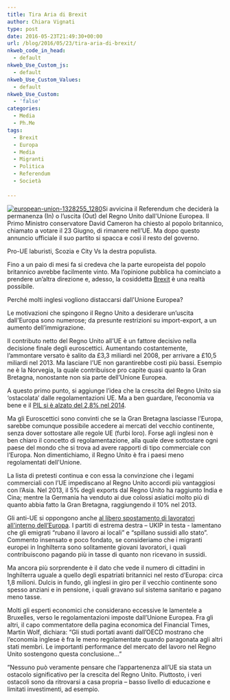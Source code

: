 ```yaml
---
title: Tira Aria di Brexit
author: Chiara Vignati
type: post
date: 2016-05-23T21:49:30+00:00
url: /blog/2016/05/23/tira-aria-di-brexit/
nkweb_code_in_head:
  - default
nkweb_Use_Custom_js:
  - default
nkweb_Use_Custom_Values:
  - default
nkweb_Use_Custom:
  - 'false'
categories:
  - Media
  - Ph.Me
tags:
  - Brexit
  - Europa
  - Media
  - Migranti
  - Politica
  - Referendum
  - Società

---
```

<a href="/wp-content/uploads/2016/05/european-union-1328255_1280.png" rel="lightbox[2357]"><img class="size-medium wp-image-2358 alignleft" src="/wp-content/uploads/2016/05/european-union-1328255_1280-300x188.png" alt="european-union-1328255_1280" width="300" height="188" srcset="http://www.phme.it/wp-content/uploads/2016/05/european-union-1328255_1280-300x188.png 300w, http://www.phme.it/wp-content/uploads/2016/05/european-union-1328255_1280-768x480.png 768w, http://www.phme.it/wp-content/uploads/2016/05/european-union-1328255_1280-1024x640.png 1024w, http://www.phme.it/wp-content/uploads/2016/05/european-union-1328255_1280.png 1280w" sizes="(max-width: 300px) 100vw, 300px" /></a>Si avvicina il Referendum che deciderà la permanenza (In) o l’uscita (Out) del Regno Unito dall'Unione Europea. Il Primo Ministro conservatore David Cameron ha chiesto al popolo britannico, chiamato a votare il 23 Giugno, di rimanere nell’UE. Ma dopo questo annuncio ufficiale il suo partito si spacca e così il resto del governo.<!--more-->

Pro-UE laburisti, Scozia e City Vs la destra populista.

Fino a un paio di mesi fa si credeva che la parte europeista del popolo britannico avrebbe facilmente vinto. Ma l’opinione pubblica ha cominciato a prendere un’altra direzione e, adesso, la cosiddetta [Brexit][1] è una realtà possibile.

Perché molti inglesi vogliono distaccarsi dall'Unione Europea?

Le motivazioni che spingono il Regno Unito a desiderare un’uscita dall'Europa sono numerose; da presunte restrizioni su import-export, a un aumento dell’immigrazione.

Il contributo netto del Regno Unito all’UE è un fattore decisivo nella decisione finale degli euroscettici. Aumentando costantemente, l’ammontare versato è salito da £3,3 miliardi nel 2008, per arrivare a £10,5 miliardi nel 2013. Ma lasciare l’UE non garantirebbe costi più bassi. Esempio ne è la Norvegia, la quale contribuisce pro capite quasi quanto la Gran Bretagna, nonostante non sia parte dell’Unione Europea.

A questo primo punto, si aggiunge l’idea che la crescita del Regno Unito sia ‘ostacolata’ dalle regolamentazioni UE. Ma a ben guardare, l’economia va bene e il [PIL si è alzato del 2,8% nel 2014][2].

Ma gli Euroscettici sono convinti che se la Gran Bretagna lasciasse l’Europa, sarebbe comunque possibile accedere ai mercati del vecchio continente, senza dover sottostare alle regole UE (furbi loro). Forse agli inglesi non è ben chiaro il concetto di regolamentazione, alla quale deve sottostare ogni paese del mondo che si trova ad avere rapporti di tipo commerciale con l’Europa. Non dimentichiamo, il Regno Unito è fra i paesi meno regolamentati dell'Unione.

La lista di pretesti continua e con essa la convinzione che i legami commerciali con l’UE impediscano al Regno Unito accordi più vantaggiosi con l’Asia. Nel 2013, il 5% degli exports dal Regno Unito ha raggiunto India e Cina; mentre la Germania ha venduto ai due colossi asiatici molto più di quanto abbia fatto la Gran Bretagna, raggiungendo il 10% nel 2013.

Gli anti-UE si oppongono anche [al libero spostamento di lavoratori all'interno dell’Europa][3]. I partiti di estrema destra – UKIP in testa - lamentano che gli emigrati “rubano il lavoro ai locali” e “spillano sussidi allo stato”. Commento insensato e poco fondato, se consideriamo che i migranti europei in Inghilterra sono solitamente giovani lavoratori, i quali contribuiscono pagando più in tasse di quanto non ricevano in sussidi.

Ma ancora più sorprendente è il dato che vede il numero di cittadini in Inghilterra uguale a quello degli espatriati britannici nel resto d’Europa: circa 1,8 milioni. Dulcis in fundo, gli inglesi in giro per il vecchio continente sono spesso anziani e in pensione, i quali gravano sul sistema sanitario e pagano meno tasse.

Molti gli esperti economici che considerano eccessive le lamentele a Bruxelles, verso le regolamentazioni imposte dall’Unione Europea. Fra gli altri, il capo commentatore della pagina economica del Financial Times, Martin Wolf, dichiara: “Gli studi portati avanti dall’OECD mostrano che l’economia inglese è fra le meno regolamentate quando paragonata agli altri stati membri. Le importanti performance del mercato del lavoro nel Regno Unito sostengono questa conclusione...”

“Nessuno può veramente pensare che l’appartenenza all’UE sia stata un ostacolo significativo per la crescita del Regno Unito. Piuttosto, i veri ostacoli sono da ritrovarsi a casa propria – basso livello di educazione e limitati investimenti, ad esempio.

 [1]: http://economicsforbeginners.com/2016/05/14/britains-exit-from-the-european-union-is-now-possibility/
 [2]: http://economicsforbeginners.com/2016/04/21/the-three-shocks/
 [3]: http://economicsforbeginners.com/2016/05/04/migration-matters/